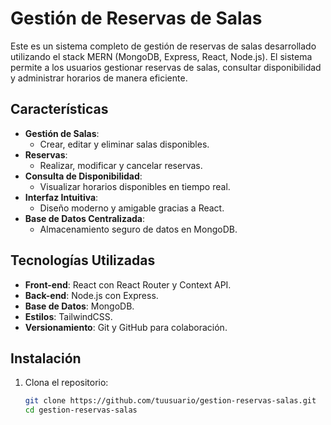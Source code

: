# Gestión de Reservas de Salas

Este es un sistema completo de gestión de reservas de salas desarrollado utilizando el stack MERN (MongoDB, Express, React, Node.js). El sistema permite a los usuarios gestionar reservas de salas, consultar disponibilidad y administrar horarios de manera eficiente.

## Características

- **Gestión de Salas**: 
  - Crear, editar y eliminar salas disponibles.
- **Reservas**: 
  - Realizar, modificar y cancelar reservas.
- **Consulta de Disponibilidad**: 
  - Visualizar horarios disponibles en tiempo real.
- **Interfaz Intuitiva**: 
  - Diseño moderno y amigable gracias a React.
- **Base de Datos Centralizada**: 
  - Almacenamiento seguro de datos en MongoDB.

## Tecnologías Utilizadas

- **Front-end**: React con React Router y Context API.
- **Back-end**: Node.js con Express.
- **Base de Datos**: MongoDB.
- **Estilos**: TailwindCSS.
- **Versionamiento**: Git y GitHub para colaboración.

## Instalación

1. Clona el repositorio:
   ```bash
   git clone https://github.com/tuusuario/gestion-reservas-salas.git
   cd gestion-reservas-salas

